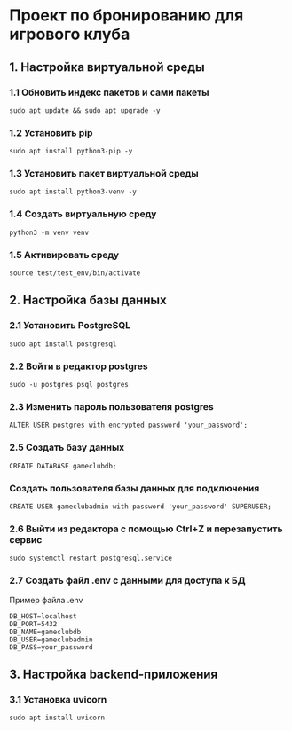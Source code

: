 # Проект по бронированию для игрового клуба

## 1. Настройка виртуальной среды

### 1.1 Обновить индекс пакетов и сами пакеты
```text
sudo apt update && sudo apt upgrade -y
```

### 1.2 Установить pip
```text
sudo apt install python3-pip -y
```

### 1.3 Установить пакет виртуальной среды
```text
sudo apt install python3-venv -y
```

### 1.4 Создать виртуальную среду
```text
python3 -m venv venv
```

### 1.5 Активировать среду
```text
source test/test_env/bin/activate
```

## 2. Настройка базы данных

### 2.1 Установить PostgreSQL
```text
sudo apt install postgresql
```

### 2.2 Войти в редактор postgres
```text
sudo -u postgres psql postgres
```

### 2.3 Изменить пароль пользователя postgres
```text
ALTER USER postgres with encrypted password 'your_password';
```

### 2.5 Создать базу данных
```text
CREATE DATABASE gameclubdb;
```

### Создать пользователя базы данных для подключения 
```text
CREATE USER gameclubadmin with password 'your_password' SUPERUSER;
```

### 2.6 Выйти из редактора с помощью Ctrl+Z и перезапустить сервис 
```text
sudo systemctl restart postgresql.service
```

### 2.7 Создать файл .env с данными для доступа к БД
Пример файла .env
```text
DB_HOST=localhost
DB_PORT=5432
DB_NAME=gameclubdb
DB_USER=gameclubadmin
DB_PASS=your_password
```

## 3. Настройка backend-приложения

### 3.1 Установка uvicorn
```text
sudo apt install uvicorn
```